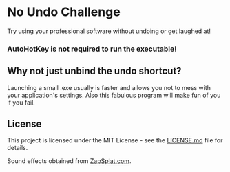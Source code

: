# No Undo Challenge
Try using your professional software without undoing or get laughed at!

### AutoHotKey is not required to run the executable!

## Why not just unbind the undo shortcut?
Launching a small .exe usually is faster and allows you not to mess with your application's settings.
Also this fabulous program will make fun of you if you fail.

## License
This project is licensed under the MIT License - see the [LICENSE.md](LICENSE.md) file for details.

Sound effects obtained from [ZapSplat.com](https://www.zapsplat.com).
